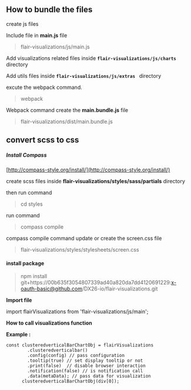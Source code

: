 

## How to bundle the files

create js files

Include file in **main.js** file

> flair-visualizations/js/main.js

Add visualizations related files inside **`flair-visualizations/js/charts`** directory

Add utils files inside **`flair-visualizations/js/extras `** directory

excute the  webpack command.

> webpack

Webpack command create the **main.bundle.js** file

> flair-visualizations/dist/main.bundle.js


## convert scss to css

##### Install Compass

[http://compass-style.org/install/](http://compass-style.org/install/)

create scss files inside **flair-visualizations/styles/sass/partials** directory

then run command 

> cd styles
 
run command 
> 
> compass compile

compass compile command update or create the screen.css file

> flair-visualizations/styles/stylesheets/screen.css

#### install package 

> npm install 
> git+https://00b635f3054807339ad40a820da7dd4120691229:x-oauth-basic@github.com/DX26-io/flair-visualizations.git

**Import file**

import flairVisualizations from 'flair-visualizations/js/main';

 **How to call visualizations function**

**Example :**

    const clusteredverticalBarChartObj = flairVisualizations
            .clusteredverticalbar()
            .config(config) // pass configuration
            .tooltip(true) // set display tooltip or not
            .print(false)  // disable browser interaction 
            .notification(false) // is notification call
            .data(metaData); // pass data for visualization
          clusteredverticalBarChartObj(div[0]);


